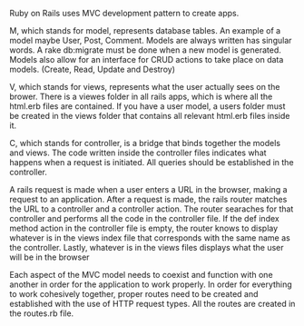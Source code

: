 Ruby on Rails uses MVC development pattern to create apps.  

M, which stands for model, represents database tables. An example of a model maybe User, Post, Comment. Models are always written has singular words. A rake db:migrate must be done when a new model is generated. Models also allow for an interface for CRUD actions to take place on data models. (Create, Read, Update and Destroy)

V, which stands for views, represents what the user actually sees on the brower. There is a viewes folder in all rails apps, which is where all the html.erb files are contained. If you have a user model, a users folder must be created in the views folder that contains all relevant html.erb files inside it.

C, which stands for controller, is a bridge that binds together the models and views. The code written inside the controller files indicates what happens when a request is initiated. All queries should be established in the controller. 

A rails request is made when a user enters a URL in the browser, making a request to an application. After a request is made, the rails router matches the URL to a controller and a controller action. The router searaches for that controller and performs all the code in the controller file. If the def index method action in the controller file is empty, the router knows to display whatever is in the views index file that corresponds with the same name as the controller. Lastly, whatever is in the views files displays what the user will be in the browser

Each aspect of the MVC model needs to coexist and function with one another in order for the application to work properly. In order for everything to work cohesively together, proper routes need to be created and established with the use of HTTP request types. All the routes are created in the routes.rb file. 
